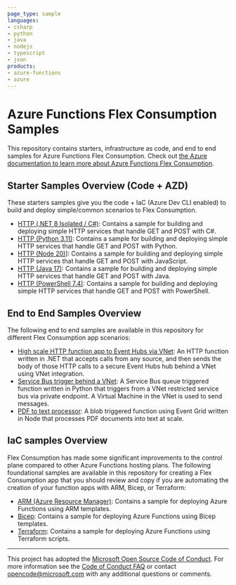 ```yaml
---
page_type: sample
languages:
- csharp
- python
- java
- nodejs
- typescript
- json
products:
- azure-functions
- azure
---
```

# Azure Functions Flex Consumption Samples

This repository contains starters, infrastructure as code, and end to end samples for Azure Functions Flex Consumption. Check out [the Azure documentation to learn more about Azure Functions Flex Consumption](https://aka.ms/flexconsumption). 

## Starter Samples Overview (Code + AZD)

These starters samples give you the code + IaC (Azure Dev CLI enabled) to build and deploy simple/common scenarios to Flex Consumption.

- [HTTP (.NET 8 Isolated / C#)](https://github.com/Azure-Samples/functions-quickstart-dotnet-azd): Contains a sample for building and deploying simple HTTP services that handle GET and POST with C#.
- [HTTP (Python 3.11)](https://github.com/Azure-Samples/functions-quickstart-python-http-azd): Contains a sample for building and deploying simple HTTP services that handle GET and POST with Python.
- [HTTP (Node 20)](https://github.com/Azure-Samples/functions-quickstart-javascript-azd)]: Contains a sample for building and deploying simple HTTP services that handle GET and POST with JavaScript.
- [HTTP (Java 17)](https://github.com/Azure-Samples/azure-functions-java-flex-consumption-azd): Contains a sample for building and deploying simple HTTP services that handle GET and POST with Java.
- [HTTP (PowerShell 7.4)](https://github.com/Azure-Samples/functions-quickstart-powershell-azd): Contains a sample for building and deploying simple HTTP services that handle GET and POST with PowerShell. 

## End to End Samples Overview

The following end to end samples are available in this repository for different Flex Consumption app scenarios:

- [High scale HTTP function app to Event Hubs via VNet](./E2E/HTTP-VNET-EH/README.md): An HTTP function written in .NET that accepts calls from any source, and then sends the body of those HTTP calls to a secure Event Hubs hub behind a VNet using VNet integration.
- [Service Bus trigger behind a VNet](./E2E/SB-VNET/README.md): A Service Bus queue triggered function written in Python that triggers from a VNet restricted service bus via private endpoint. A Virtual Machine in the VNet is used to send messages.
- [PDF to text processor](./E2E/BLOB-PDF/README.md): A blob triggered function using Event Grid written in Node that processes PDF documents into text at scale.

## IaC samples Overview

Flex Consumption has made some significant improvements to the control plane compared to other Azure Functions hosting plans. The following foundational samples are available in this repository for creating a Flex Consumption app that you should review and copy if you are automating the creation of your function apps with ARM, Bicep, or Terraform:

- [ARM (Azure Resource Manager)](./IaC/armtemplate/README.md): Contains a sample for deploying Azure Functions using ARM templates.
- [Bicep](./IaC/bicep/README.md): Contains a sample for deploying Azure Functions using Bicep templates.
- [Terraform](./IaC/terraform/README.md): Contains a sample for deploying Azure Functions using Terraform scripts.

---

This project has adopted the [Microsoft Open Source Code of Conduct](https://opensource.microsoft.com/codeofconduct/). For more information see the [Code of Conduct FAQ](https://opensource.microsoft.com/codeofconduct/faq/) or contact [opencode@microsoft.com](mailto:opencode@microsoft.com) with any additional questions or comments.
